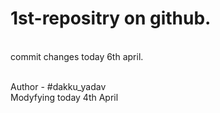# 1st-repositry on github.
<br> commit changes today 6th april. 

<br> Author - #dakku_yadav <br>
Modyfying today 4th April
